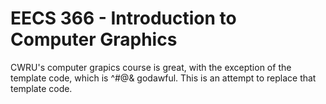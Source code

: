 # EECS 366 - Introduction to Computer Graphics
CWRU's computer grapics course is great, with the exception of the template code, which is ^#@& godawful. This is an attempt to replace that template code.
